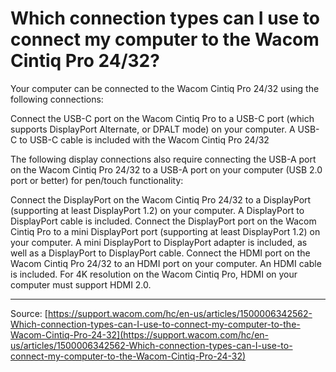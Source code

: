 # Which connection types can I use to connect my computer to the Wacom Cintiq Pro 24/32?

Your computer can be connected to the Wacom Cintiq Pro 24/32 using the following connections:


Connect the USB-C port on the Wacom Cintiq Pro to a USB-C port (which supports DisplayPort Alternate, or DPALT mode) on your computer. A USB-C to USB-C cable is included with the Wacom Cintiq Pro 24/32


The following display connections also require connecting the USB-A port on the Wacom Cintiq Pro 24/32 to a USB-A port on your computer (USB 2.0 port or better) for pen/touch functionality:

Connect the DisplayPort on the Wacom Cintiq Pro 24/32 to a DisplayPort (supporting at least DisplayPort 1.2) on your computer. A DisplayPort to DisplayPort cable is included.
Connect the DisplayPort port on the Wacom Cintiq Pro to a mini DisplayPort port (supporting at least DisplayPort 1.2) on your computer. A mini DisplayPort to DisplayPort adapter is included, as well as a DisplayPort to DisplayPort cable.
Connect the HDMI port on the Wacom Cintiq Pro 24/32 to an HDMI port on your computer. An HDMI cable is included. For 4K resolution on the Wacom Cintiq Pro, HDMI on your computer must support HDMI 2.0.

---
Source: [https://support.wacom.com/hc/en-us/articles/1500006342562-Which-connection-types-can-I-use-to-connect-my-computer-to-the-Wacom-Cintiq-Pro-24-32](https://support.wacom.com/hc/en-us/articles/1500006342562-Which-connection-types-can-I-use-to-connect-my-computer-to-the-Wacom-Cintiq-Pro-24-32)
